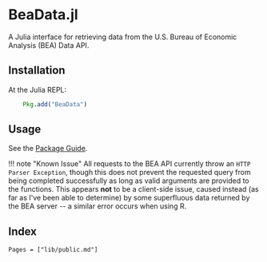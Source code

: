 # BeaData.jl

A Julia interface for retrieving data from the U.S. Bureau of Economic Analysis (BEA) Data API.

## Installation

At the Julia REPL:

```julia
    Pkg.add("BeaData")
```

## Usage

See the [Package Guide](@ref).

!!! note "Known Issue"
    All requests to the BEA API currently throw an `HTTP Parser Exception`,
    though this does not prevent the requested query from being completed successfully
    as long as valid arguments are provided to the functions.  This appears **not**
    to be a client-side issue, caused instead (as far as I've been able to determine)
    by some superfluous data returned by the BEA server -- a similar error occurs when using R.


## Index

```@index
Pages = ["lib/public.md"]
```
